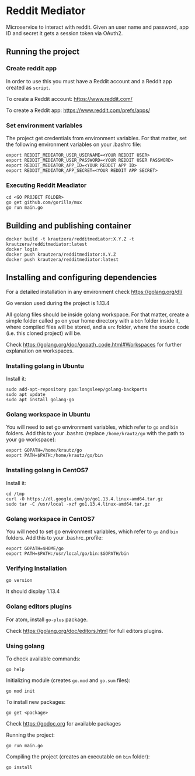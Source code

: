 # Reddit Mediator

Microservice to interact with reddit.
Given an user name and password, app ID and secret it gets a session token via OAuth2.

## Running the project

### Create reddit app

In order to use this you must have a Reddit account and a Reddit app created as `script`.

To create a Reddit account: https://www.reddit.com/

To create a Reddit app: https://www.reddit.com/prefs/apps/

### Set environment variables

The project get credentials from environment variables. For that matter, set the following environment variables on your .bashrc file:
```
export REDDIT_MEDIATOR_USER_USERNAME=<YOUR REDDIT USER>
export REDDIT_MEDIATOR_USER_PASSWORD=<YOUR REDDIT USER PASSWORD>
export REDDIT_MEDIATOR_APP_ID=<YOUR REDDIT APP ID>
export REDDIT_MEDIATOR_APP_SECRET=<YOUR REDDIT APP SECRET>
```

### Executing Reddit Meadiator

```
cd <GO PROJECT FOLDER>
go get github.com/gorilla/mux
go run main.go
```

## Building and publishing container

```
docker build -t krautzera/redditmediator:X.Y.Z -t krautzera/redditmediator:latest
docker login
docker push krautzera/redditmediator:X.Y.Z
docker push krautzera/redditmediator:latest
```

## Installing and configuring dependencies

For a detailed installation in any environment check https://golang.org/dl/

Go version used during the project is 1.13.4

All golang files should be inside golang workspace. For that matter, create a simple folder called `go` on your home directory with a `bin` folder inside it, where compiled files will be stored, and a `src` folder, where the source code (i.e. this cloned project) will be.

Check https://golang.org/doc/gopath_code.html#Workspaces for further explanation on workspaces.

### Installing golang in Ubuntu

Install it:
```
sudo add-apt-repository ppa:longsleep/golang-backports
sudo apt update
sudo apt install golang-go
```

### Golang workspace in Ubuntu

You will need to set go environment variables, which refer to `go` and `bin` folders. Add this to your .bashrc (replace `/home/krautz/go` with the path to your go workspace):
```
export GOPATH=/home/krautz/go
export PATH=$PATH:/home/krautz/go/bin
```

### Installing golang in CentOS7

Install it:
```
cd /tmp
curl -O https://dl.google.com/go/go1.13.4.linux-amd64.tar.gz
sudo tar -C /usr/local -xzf go1.13.4.linux-amd64.tar.gz
```

### Golang workspace in CentOS7

You will need to set go environment variables, which refer to `go` and `bin` folders. Add this to your .bashrc_profile:
```
export GOPATH=$HOME/go
export PATH=$PATH:/usr/local/go/bin:$GOPATH/bin
```

### Verifying Installation

```
go version
```

It should display 1.13.4

### Golang editors plugins

For atom, install `go-plus` package.

Check https://golang.org/doc/editors.html for full editors plugins.

### Using golang

To check available commands:
```
go help
```

Initializing module (creates `go.mod` and `go.sum` files):
```
go mod init
```

To install new packages:
```
go get <package>
```
Check https://godoc.org for available packages

Running the project:
```
go run main.go
```

Compiling the project (creates an executable on `bin` folder):
```
go install
```
